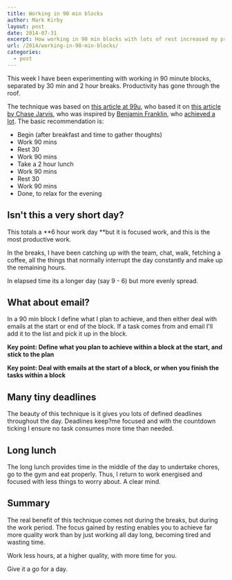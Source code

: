 ```yaml
---
title: Working in 90 min blocks
author: Mark Kirby
layout: post
date: 2014-07-31
excerpt: How working in 90 min blocks with lots of rest increased my productivity
url: /2014/working-in-90-min-blocks/
categories:
  - post
---
```

This week I have been experimenting with working in 90 minute blocks, separated by 30 min and 2 hour breaks. Productivity has gone through the roof.

The technique was based on [this article at 99u][1], who based it on [this article by Chase Jarvis][2], who was inspired by [Benjamin Franklin][3], who [achieved a lot][4]. The basic recommendation is:

  * Begin (after breakfast and time to gather thoughts)
  * Work 90 mins
  * Rest 30
  * Work 90 mins
  * Take a 2 hour lunch
  * Work 90 mins
  * Rest 30
  * Work 90 mins
  * Done, to relax for the evening

## Isn't this a very short day?

This totals a **6 hour work day **but it is focused work, and this is the most productive work.

In the breaks, I have been catching up with the team, chat, walk, fetching a coffee, all the things that normally interrupt the day constantly and make up the remaining hours.

In elapsed time its a longer day (say 9 - 6) but more evenly spread.

## What about email?

In a 90 min block I define what I plan to achieve, and then either deal with emails at the start or end of the block. If a task comes from and email I'll add it to the list and pick it up in the block.

**Key point: Define what you plan to achieve within a block at the start, and stick to the plan**

**Key point: Deal with emails at the start of a block, or when you finish the tasks within a block**

## Many tiny deadlines

The beauty of this technique is it gives you lots of defined deadlines throughout the day. Deadlines keep?me focused and with the countdown ticking I ensure no task consumes more time than needed.

## Long lunch

The long lunch provides time in the middle of the day to undertake chores, go to the gym and eat properly. Thus, I return to work energised and focused with less things to worry about. A clear mind.

## Summary

The real benefit of this technique comes not during the breaks, but during the work period. The focus gained by resting enables you to achieve far more quality work than by just working all day long, becoming tired and wasting time.

Work less hours, at a higher quality, with more time for you.

Give it a go for a day.

 [1]: http://99u.com/workbook/29205/get-more-from-your-day-by-using-90-minute-blocks
 [2]: http://blog.chasejarvis.com/blog/2013/03/do-less-do-more-the-art-of-being-creative-productive/
 [3]: http://blog.chasejarvis.com/blog/wp-content/uploads/2013/03/ChaseJarvis_BrainPickings_benfranklindaily.jpg
 [4]: http://www.ben1776.com/Accomplishments.htm